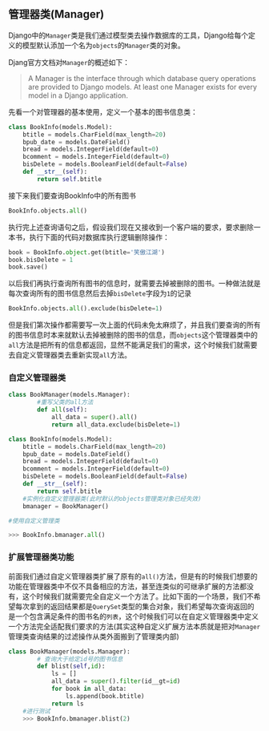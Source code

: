 ## 管理器类(Manager)

Django中的`Manager`类是我们通过模型类去操作数据库的工具，Django给每个定义的模型默认添加一个名为`objects`的`Manager`类的对象。

Djang官方文档对`Manager`的概述如下：
> A Manager is the interface through which database query operations are provided to Django models. At least one Manager exists for every model in a Django application.


先看一个对管理器的基本使用，定义一个基本的图书信息类：
```python
class BookInfo(models.Model):
    btitle = models.CharField(max_length=20)
    bpub_date = models.DateField()
    bread = models.IntegerField(default=0)
    bcomment = models.IntegerField(default=0)
    bisDelete = models.BooleanField(default=False)
    def __str__(self):
        return self.btitle
```

接下来我们要查询BookInfo中的所有图书
```python
BookInfo.objects.all()
```

执行完上述查询语句之后，假设我们现在又接收到一个客户端的要求，要求删除一本书，执行下面的代码对数据库执行逻辑删除操作：
```python
book = BookInfo.object.get(btitle='笑傲江湖')
book.bisDelete = 1
book.save()
```

以后我们再执行查询所有图书的信息时，就需要去掉被删除的图书。一种做法就是每次查询所有的图书信息然后去掉`bisDelete`字段为`1`的记录
```python
BookInfo.objects.all().exclude(bisDelete=1)
```

但是我们第次操作都需要写一次上面的代码未免太麻烦了，并且我们要查询的所有的图书信息时本来就默认去掉被删除的图书的信息，而`objects`这个管理器类中的`all`方法是把所有的信息都返回，显然不能满足我们的需求，这个时候我们就需要去自定义管理器类去重新实现`all`方法。


### 自定义管理器类

```python
class BookManager(models.Manager):
        #重写父类的all方法
        def all(self):
            all_data = super().all()
            return all_data.exclude(bisDelete=1)

class BookInfo(models.Model):
    btitle = models.CharField(max_length=20)
    bpub_date = models.DateField()
    bread = models.IntegerField(default=0)
    bcomment = models.IntegerField(default=0)
    bisDelete = models.BooleanField(default=False)
    def __str__(self):
        return self.btitle
    #实例化自定义管理器类(此时默认的objects管理类对象已经失效)
    bmanager = BookManager()

#使用自定义管理类

>>> BookInfo.bmanager.all()

```

### 扩展管理器类功能

前面我们通过自定义管理器类扩展了原有的`all()`方法，但是有的时候我们想要的功能在管理器类中不仅不具备相应的方法，甚至连类似的可继承扩展的方法都没有，这个时候我们就需要完全自定义一个方法了。比如下面的一个场景，我们不希望每次拿到的返回结果都是`QuerySet`类型的集合对象，我们希望每次查询返回的是一个包含满足条件的图书名的`列表`，这个时候我们可以在自定义管理器类中定义一个方法完全适配我们要求的方法(其实这种自定义扩展方法本质就是把对`Manager`管理类查询结果的过滤操作从类外面搬到了管理类内部)
```python
class BookManager(models.Manager):
        # 查询大于给定id号的图书信息
        def blist(self,id):
            ls = []
            all_data = super().filter(id__gt=id)
            for book in all_data:
                ls.append(book.btitle)
            return ls
    #进行测试
    >>> BookInfo.bmanager.blist(2)
```